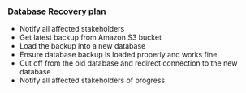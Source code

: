 ### Database Recovery plan

* Notify all affected stakeholders
* Get latest backup from Amazon S3 bucket
* Load the backup into a new database
* Ensure database backup is loaded properly and works fine
* Cut off from the old database and redirect connection to the new database
* Notify all affected stakeholders of progress
